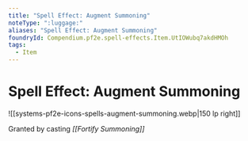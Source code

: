 ```yaml
---
title: "Spell Effect: Augment Summoning"
noteType: ":luggage:"
aliases: "Spell Effect: Augment Summoning"
foundryId: Compendium.pf2e.spell-effects.Item.UtIOWubq7akdHMOh
tags:
  - Item
---
```


# Spell Effect: Augment Summoning
![[systems-pf2e-icons-spells-augment-summoning.webp|150 lp right]]

Granted by casting _[[Fortify Summoning]]_

